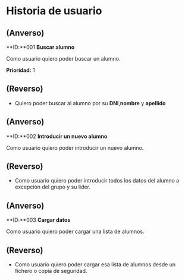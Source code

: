 # Historia de usuario

##

## (**Anverso**)

**ID:**001 **Buscar alumno**

Como usuario quiero poder buscar un alumno.

**Prioridad:** 1

## (**Reverso**)

+ Quiero poder buscar al alumno por su **DNI**,**nombre** y **apellido**



## (**Anverso**)

**ID:**002 **Introducir un nuevo  alumno**

Como usuario quiero poder introducir un nuevo  alumno.

## (**Reverso**)

+ Como usuario quiero poder introducir todos los datos del alumno a excepción del grupo y su lider.

## (**Anverso**)

**ID:**003 **Cargar datos**

Como usuario quiero poder cargar una lista de alumnos.


## (**Reverso**)

+ Como usuario quiero poder cargar esa lista de alumnos desde un fichero o copia de seguridad.
                                                       
